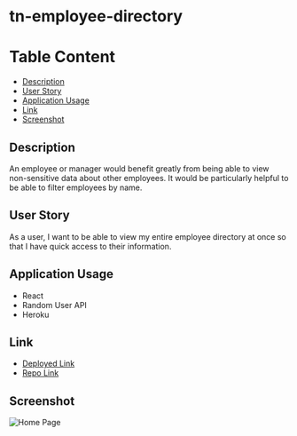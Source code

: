 # tn-employee-directory

# Table Content
- [Description](#Description)
- [User Story](#User-Story)
- [Application Usage](#Application-Usage)
- [Link](#Link)
- [Screenshot](#Screenshot)

## Description
An employee or manager would benefit greatly from being able to view non-sensitive data about other employees. It would be particularly helpful to be able to filter employees by name.

## User Story
As a user, I want to be able to view my entire employee directory at once so that I have quick access to their information.

## Application Usage
* React
* Random User API
* Heroku

## Link
* [Deployed Link](https://tn-employee-directory.herokuapp.com/)
* [Repo Link](https://github.com/trucn0215/tn-employee-directory)

## Screenshot
![Home Page]()